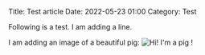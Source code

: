 Title: Test article
Date: 2022-05-23 01:00
Category: Test

Following is a test.
I am adding a line.

I am adding an image of a beautiful pig:
![Hi! I'm a pig !](/images/pig.jpeg)
